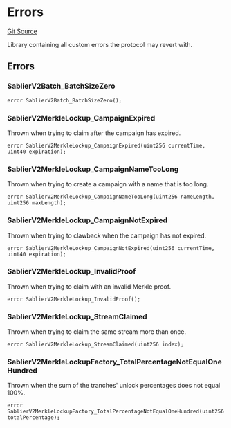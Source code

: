 # Errors

[Git Source](https://github.com/sablier-labs/v2-periphery/blob/73831c7dcaa5ec4e2fed6caa0f8040154e53030a/src/libraries/Errors.sol)

Library containing all custom errors the protocol may revert with.

## Errors

### SablierV2Batch_BatchSizeZero

```solidity
error SablierV2Batch_BatchSizeZero();
```

### SablierV2MerkleLockup_CampaignExpired

Thrown when trying to claim after the campaign has expired.

```solidity
error SablierV2MerkleLockup_CampaignExpired(uint256 currentTime, uint40 expiration);
```

### SablierV2MerkleLockup_CampaignNameTooLong

Thrown when trying to create a campaign with a name that is too long.

```solidity
error SablierV2MerkleLockup_CampaignNameTooLong(uint256 nameLength, uint256 maxLength);
```

### SablierV2MerkleLockup_CampaignNotExpired

Thrown when trying to clawback when the campaign has not expired.

```solidity
error SablierV2MerkleLockup_CampaignNotExpired(uint256 currentTime, uint40 expiration);
```

### SablierV2MerkleLockup_InvalidProof

Thrown when trying to claim with an invalid Merkle proof.

```solidity
error SablierV2MerkleLockup_InvalidProof();
```

### SablierV2MerkleLockup_StreamClaimed

Thrown when trying to claim the same stream more than once.

```solidity
error SablierV2MerkleLockup_StreamClaimed(uint256 index);
```

### SablierV2MerkleLockupFactory_TotalPercentageNotEqualOneHundred

Thrown when the sum of the tranches' unlock percentages does not equal 100%.

```solidity
error SablierV2MerkleLockupFactory_TotalPercentageNotEqualOneHundred(uint256 totalPercentage);
```
